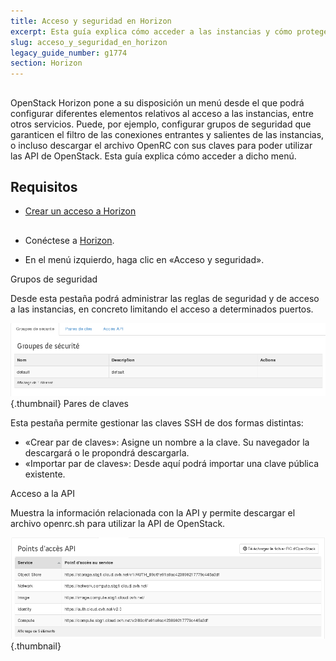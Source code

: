 ```yaml
---
title: Acceso y seguridad en Horizon
excerpt: Esta guía explica cómo acceder a las instancias y cómo protegerlas.
slug: acceso_y_seguridad_en_horizon
legacy_guide_number: g1774
section: Horizon
---
```



## 
OpenStack Horizon pone a su disposición un menú desde el que podrá configurar diferentes elementos relativos al acceso a las instancias, entre otros servicios. Puede, por ejemplo, configurar grupos de seguridad que garanticen el filtro de las conexiones entrantes y salientes de las instancias, o incluso descargar el archivo OpenRC con sus claves para poder utilizar las API de OpenStack. 
Esta guía explica cómo acceder a dicho menú.


## Requisitos

- [Crear un acceso a Horizon](https://docs.ovh.com/es/public-cloud/crear_un_acceso_a_horizon/)


## 

- Conéctese a [Horizon](https://horizon.cloud.ovh.net/auth/login/).

- En el menú izquierdo, haga clic en «Acceso y seguridad».


Grupos de seguridad

Desde esta pestaña podrá administrar las reglas de seguridad y de acceso a las instancias, en concreto limitando el acceso a determinados puertos.

![](images/img_2630.jpg){.thumbnail}
Pares de claves

Esta pestaña permite gestionar las claves SSH de dos formas distintas:


- «Crear par de claves»: Asigne un nombre a la clave. Su navegador la descargará o le propondrá descargarla.
- «Importar par de claves»: Desde aquí podrá importar una clave pública existente.


Acceso a la API

Muestra la información relacionada con la API y permite descargar el archivo openrc.sh para utilizar la API de OpenStack.

![](images/img_2632.jpg){.thumbnail}